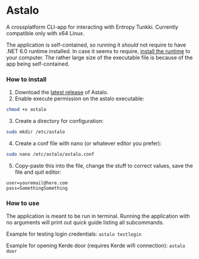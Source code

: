 # Astalo

A crossplatform CLI-app for interacting with Entropy Tunkki. Currently compatible only with x64 Linux.

The application is self-contained, so running it *should* not require to have .NET 6.0 runtime installed. In case it seems to require, [install the runtime](https://dotnet.microsoft.com/en-us/download/dotnet/6.0) to your computer. The rather large size of the executable file is because of the app being self-contained.

### How to install
1. Download the [latest release](https://github.com/MURTOMAASORTAJA/Astalo/releases/download/best-release-so-far/astalo) of Astalo.
2. Enable execute permission on the astalo executable:
```bash
chmod +x astalo
```
3. Create a directory for configuration:
```bash
sudo mkdir /etc/astalo
```
4. Create a conf file with nano (or whatever editor you prefer):
```bash
sudo nano /etc/astalo/astalo.conf
```
5. Copy-paste this into the file, change the stuff to correct values, save the file and quit editor:
```
user=youremail@here.com
pass=SomethingSomething
```

### How to use
The application is meant to be run in terminal.
Running the application with no arguments will print out quick guide listing all subcommands.

Example for testing login credentials:
`astalo testlogin`

Example for opening Kerde door (requires Kerde wifi connection):
`astalo door`

